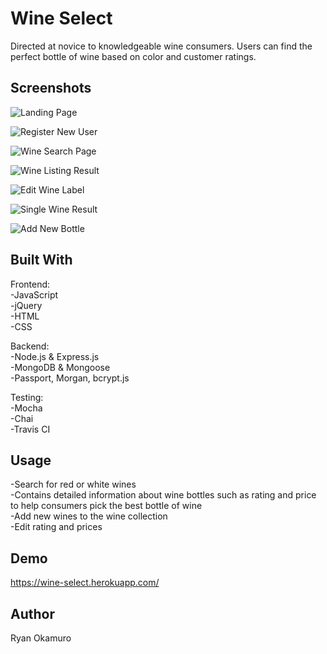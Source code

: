 
Wine Select
=============
Directed at novice to knowledgeable wine consumers.  Users can find the perfect bottle of wine based on color and customer ratings.


Screenshots
-----------

![Landing Page](https://raw.githubusercontent.com/RyanOkamuro/wine_select/feature/mockdata-test/images/Wine_Select_Landing_Page.JPG)

![Register New User](https://raw.githubusercontent.com/RyanOkamuro/wine_select/feature/mockdata-test/images/Wine_Select_New_User.JPG)

![Wine Search Page](https://raw.githubusercontent.com/RyanOkamuro/wine_select/feature/mockdata-test/images/Wine_Select_Search_Page.JPG)

![Wine Listing Result](https://raw.githubusercontent.com/RyanOkamuro/wine_select/feature/mockdata-test/images/Wine_Select_Wine_Listing.JPG)

![Edit Wine Label](https://raw.githubusercontent.com/RyanOkamuro/wine_select/feature/mockdata-test/images/Wine_Select_Edit.JPG)

![Single Wine Result](https://raw.githubusercontent.com/RyanOkamuro/wine_select/feature/mockdata-test/images/Wine_Select_Single_Wine_Result.JPG)

![Add New Bottle](https://raw.githubusercontent.com/RyanOkamuro/wine_select/feature/mockdata-test/images/Wine_Select_Add_New_Bottle.JPG)

Built With
----------
Frontend: <br />
-JavaScript <br />
-jQuery <br />
-HTML <br />
-CSS

Backend: <br />
-Node.js & Express.js <br />
-MongoDB & Mongoose <br />
-Passport, Morgan, bcrypt.js

Testing: <br />
-Mocha <br />
-Chai <br />
-Travis CI

Usage
--------
-Search for red or white wines <br />
-Contains detailed information about wine bottles such as rating and price to help consumers pick the best bottle of wine <br />
-Add new wines to the wine collection <br />
-Edit rating and prices 


Demo
--------
https://wine-select.herokuapp.com/


Author
--------
Ryan Okamuro
